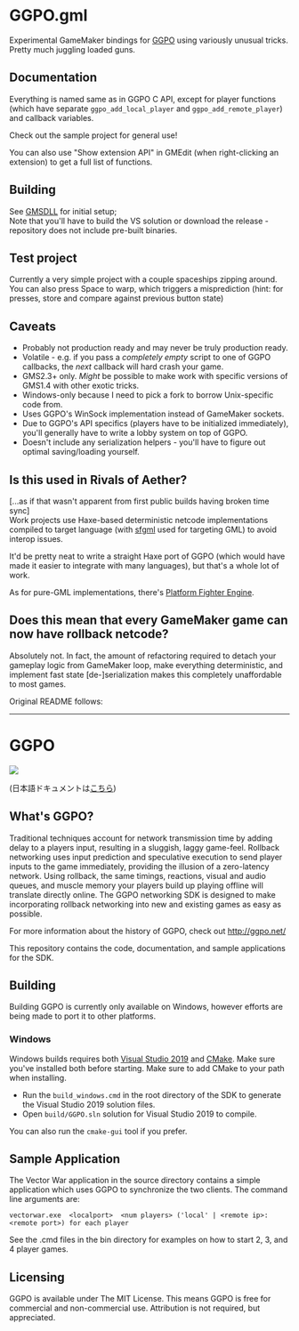 # GGPO.gml

Experimental GameMaker bindings for [GGPO](https://github.com/pond3r/ggpo) using variously unusual tricks.  
Pretty much juggling loaded guns.

## Documentation

Everything is named same as in GGPO C API, except for player functions (which have separate `ggpo_add_local_player` and `ggpo_add_remote_player`) and callback variables.

Check out the sample project for general use!

You can also use "Show extension API" in GMEdit (when right-clicking an extension) to get a full list of functions.

## Building

See [GMSDLL](https://github.com/YAL-GameMaker/GMSDLL) for initial setup;  
Note that you'll have to build the VS solution or download the release - repository does not include pre-built binaries.

## Test project

Currently a very simple project with a couple spaceships zipping around.
You can also press Space to warp, which triggers a misprediction (hint: for presses, store and compare against previous button state)

## Caveats

- Probably not production ready and may never be truly production ready.
- Volatile - e.g. if you pass a _completely empty_ script to one of GGPO callbacks, the _next_ callback will hard crash your game.
- GMS2.3+ only. _Might_ be possible to make work with specific versions of GMS1.4 with other exotic tricks.
- Windows-only because I need to pick a fork to borrow Unix-specific code from.
- Uses GGPO's WinSock implementation instead of GameMaker sockets.
- Due to GGPO's API specifics (players have to be initialized immediately), you'll generally have to write a lobby system on top of GGPO.
- Doesn't include any serialization helpers - you'll have to figure out optimal saving/loading yourself.

## Is this used in Rivals of Aether?

\[...as if that wasn't apparent from first public builds having broken time sync]  
Work projects use Haxe-based deterministic netcode implementations compiled to target language (with [sfgml](https://github.com/YAL-Haxe/sfgml) used for targeting GML) to avoid interop issues.

It'd be pretty neat to write a straight Haxe port of GGPO (which would have made it easier to integrate with many languages), but that's a whole lot of work.

As for pure-GML implementations, there's [Platform Fighter Engine](https://springrollgames.itch.io/platform-fighter-engine).

## Does this mean that every GameMaker game can now have rollback netcode?

Absolutely not. In fact, the amount of refactoring required to detach your gameplay logic from GameMaker loop, make everything deterministic, and implement fast state \[de-]serialization makes this completely unaffordable to most games.

Original README follows:

---

# GGPO

![](doc/images/ggpo_header.png)

(日本語ドキュメントは[こちら](README.ja.md))

## What's GGPO?

Traditional techniques account for network transmission time by adding delay to a players input, resulting in a sluggish, laggy game-feel.  Rollback networking uses input prediction and speculative execution to send player inputs to the game immediately, providing the illusion of a zero-latency network.  Using rollback, the same timings, reactions, visual and audio queues, and muscle memory your players build up playing offline will translate directly online.  The GGPO networking SDK is designed to make incorporating rollback networking into new and existing games as easy as possible.  

For more information about the history of GGPO, check out http://ggpo.net/

This repository contains the code, documentation, and sample applications for the SDK.

## Building

Building GGPO is currently only available on Windows, however efforts are being made to port it to other platforms.

### Windows

Windows builds requires both [Visual Studio 2019](https://visualstudio.microsoft.com/downloads/) and [CMake](https://cmake.org/download/).  Make sure you've installed both before starting.  Make sure to add CMake to your path when installing.

- Run the `build_windows.cmd` in the root directory of the SDK to generate the Visual Studio 2019 solution files.   
- Open `build/GGPO.sln` solution for Visual Studio 2019 to compile.

You can also run the `cmake-gui` tool if you prefer. 

## Sample Application

The Vector War application in the source directory contains a simple application which uses GGPO to synchronize the two clients.  The command line arguments are:

```
vectorwar.exe  <localport>  <num players> ('local' | <remote ip>:<remote port>) for each player
```

See the .cmd files in the bin directory for examples on how to start 2, 3, and 4 player games.

## Licensing

GGPO is available under The MIT License. This means GGPO is free for commercial and non-commercial use. Attribution is not required, but appreciated. 
